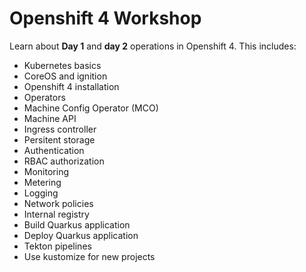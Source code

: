 # Openshift 4 Workshop

Learn about **Day 1** and **day 2** operations in Openshift 4. This includes:

- Kubernetes basics
- CoreOS and ignition
- Openshift 4 installation
- Operators
- Machine Config Operator (MCO)
- Machine API
- Ingress controller
- Persitent storage
- Authentication
- RBAC authorization
- Monitoring
- Metering
- Logging
- Network policies
- Internal registry
- Build Quarkus application
- Deploy Quarkus application
- Tekton pipelines
- Use kustomize for new projects
